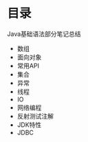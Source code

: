 # 目录

Java基础语法部分笔记总结

- 数组
- 面向对象
- 常用API
- 集合
- 异常
- 线程
- IO
- 网络编程
- 反射测试注解
- JDK特性
- JDBC



<Valine></Valine>